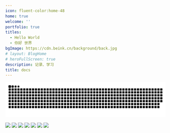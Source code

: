 ```yaml
---
icon: fluent-color:home-48
home: true
welcome: ''
portfolio: true
titles:
  - Hello World
  - 你好 世界
bgImage: https://cdn.beink.cn/background/back.jpg
# layout: BlogHome
# heroFullScreen: true
description: 记录、学习
title: docs
---
```


![](https://raw.githubusercontent.com/ToTryEveryThing/ToTryEveryThing/output/github-contribution-grid-snake.svg)


[![](https://img.shields.io/badge/Tool-badge-blue)](https://img.shields.io)
[![](https://img.shields.io/badge/Tool-Maven-red)](https://mvnrepository.com/)
[![](https://img.shields.io/badge/Theme-OhMyPosh-orange)](https://ohmyposh.dev/)
[![](https://img.shields.io/badge/icon-iconify-white)](https://icon-sets.iconify.design/)
[![](https://img.shields.io/badge/Crawler-Algolia-green)](https://dashboard.algolia.com/apps/YFHDW2CZWH/crawler/crawler/)
[![](https://img.shields.io/badge/bing-webmasters-wihte)](https://www.bing.com/webmasters/home)
[![](https://img.shields.io/badge/bing-clarity-royalblue)](https://clarity.microsoft.com/projects)


<!-- <Catalog /> -->


